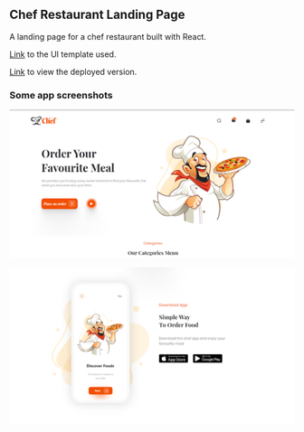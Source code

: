 ## Chef Restaurant Landing Page

A landing page for a chef restaurant built with React.

[Link](https://ui8.net/venus-studio/products/chef-restaurant-landing-page) to the UI template used.

[Link](https://chef-landing-page.netlify.app/) to view the deployed version.

### Some app screenshots

![Screenshots](https://github.com/OrekuD/react-chef-landing-page/blob/master/src/assets/screenshots/1.png?raw=true)

![Screenshot 2](https://github.com/OrekuD/react-chef-landing-page/blob/master/src/assets/screenshots/2.png?raw=true)
